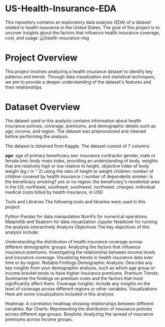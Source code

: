 # US-Health-Insurance-EDA

This repository contains an exploratory data analysis (EDA) of a dataset related to health insurance in the United States. The goal of this project is to uncover insights about the factors that influence health insurance coverage, cost, and usage.
![health-insurance-img](https://github.com/user-attachments/assets/698bedf7-696b-4c6a-8a1e-34699b06be2b)

# Project Overview
This project involves analyzing a health insurance dataset to identify key patterns and trends. Through data visualization and statistical techniques, we aim to provide a deeper understanding of the dataset's features and their relationships.

# Dataset Overview
The dataset used in this analysis contains information about health insurance policies, coverage, premiums, and demographic details such as age, income, and region. The dataset was preprocessed and cleaned before performing the analysis.

The dataset is obtained from Kaggle. The dataset consist of 7 columns:

**age**: age of primary beneficiary
sex: insurance contractor gender, male or female
bmi: body mass index, providing an understanding of body, weights that are relatively high or low relative to height, objective index of body weight (kg / m ^ 2) using the ratio of height to weight
children: number of children covered by health insurance / number of dependents
smoker: is the beneficiary smoking? yes or no
region: the beneficiary's residential area in the US; northeast, southeast, southwest, northwest.
charges: individual medical costs billed by health insurance, in USD

Tools and Libraries
The following tools and libraries were used in this project:

Python
Pandas for data manipulation
NumPy for numerical operations
Matplotlib and Seaborn for data visualization
Jupyter Notebook for running the analysis interactively
Analysis Objectives
The key objectives of this analysis include:

Understanding the distribution of health insurance coverage across different demographic groups.
Analyzing the factors that influence insurance premiums.
Investigating the relationship between income levels and insurance coverage.
Visualizing trends in health insurance data over time or by region.
Notable Findings
Demographic Analysis: Describe any key insights from your demographic analysis, such as which age group or income bracket tends to have higher insurance premiums.
Premium Trends: Summarize the findings on premium costs and the factors that most significantly affect them.
Coverage Insights: Include any insights on the level of coverage across different regions or other variables.
Visualizations
Here are some visualizations included in this analysis:

Heatmap: A correlation heatmap showing relationships between different variables.
Bar Charts: Representing the distribution of insurance policies across different age groups.
Boxplots: Analyzing the spread of insurance premiums across income groups.


